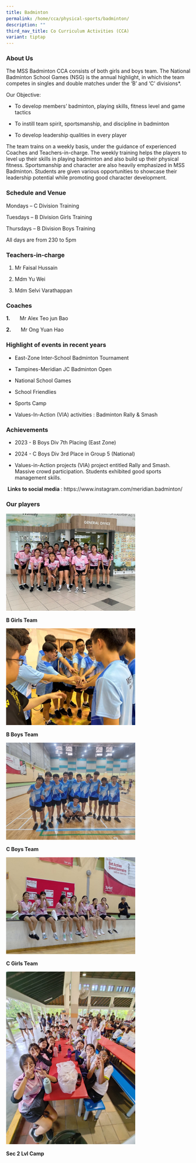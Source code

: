 ```yaml
---
title: Badminton
permalink: /home/cca/physical-sports/badminton/
description: ""
third_nav_title: Co Curriculum Activities (CCA)
variant: tiptap
---
```

<h3>About Us</h3>
<p>The MSS Badminton CCA consists of both girls and boys team. The National
Badminton School Games (NSG) is the annual highlight, in which the team
competes in singles and double matches under the ‘B’ and ‘C’ divisions*.</p>
<p>Our Objective:</p>
<ul data-tight="true" class="tight">
<li>
<p>To develop members’ badminton, playing skills, fitness level and game
tactics</p>
</li>
<li>
<p>To instill team spirit, sportsmanship, and discipline in badminton</p>
</li>
<li>
<p>To develop leadership qualities in every player</p>
</li>
</ul>
<p>The team trains on a weekly basis, under the guidance of experienced Coaches
and Teachers-in-charge. The weekly training helps the players to level
up their skills in playing badminton and also build up their physical fitness.
Sportsmanship and character are also heavily emphasized in MSS Badminton.
Students are given various opportunities to showcase their leadership potential
while promoting good character development.</p>
<h3>Schedule and Venue</h3>
<p>Mondays – C Division Training</p>
<p>Tuesdays – B Division Girls Training</p>
<p>Thursdays – B Division Boys Training</p>
<p>All days are from 230 to 5pm</p>
<h3>Teachers-in-charge</h3>
<ol data-tight="true" class="tight">
<li>
<p>Mr Faisal Hussain</p>
</li>
<li>
<p>Mdm Yu Wei</p>
</li>
<li>
<p>Mdm Selvi Varathappan</p>
<p></p>
</li>
</ol>
<h3>Coaches </h3>
<p><strong>1.&nbsp;&nbsp;&nbsp;&nbsp;&nbsp;&nbsp;&nbsp; </strong>Mr Alex
Teo jun Bao</p>
<p><strong>2.&nbsp;&nbsp;&nbsp;&nbsp;&nbsp;&nbsp;&nbsp; </strong>Mr Ong Yuan
Hao</p>
<p></p>
<h3>Highlight of events in recent years</h3>
<ul data-tight="true" class="tight">
<li>
<p>East-Zone Inter-School Badminton Tournament</p>
</li>
<li>
<p>Tampines-Meridian JC Badminton Open</p>
</li>
<li>
<p>National School Games</p>
</li>
<li>
<p>School Friendlies</p>
</li>
<li>
<p>Sports Camp</p>
</li>
<li>
<p>Values-In-Action (VIA) activities : Badminton Rally &amp; Smash</p>
<p></p>
</li>
</ul>
<h3>Achievements</h3>
<ul data-tight="true" class="tight">
<li>
<p>2023 - B Boys Div 7th Placing (East Zone)</p>
</li>
<li>
<p>2024 - C Boys Div 3rd Place in Group 5 (National)</p>
</li>
<li>
<p>Values-in-Action projects (VIA) project entitled Rally and Smash. Massive
crowd participation. Students exhibited good sports management skills.</p>
</li>
</ul>
<p>&nbsp;<strong>Links to social media </strong>: <a rel="noopener noreferrer nofollow" target="_blank">https://www.instagram.com/meridian.badminton/</a>
</p>
<h3>Our players</h3>
<p></p>
<div class="isomer-image-wrapper">
<img style="width: 70%;" height="auto" width="100%" alt="B girls" src="/images/CCA/Badminton 2024/B_girls.jpg">
</div>
<p><strong>B Girls Team</strong>
</p>
<p></p>
<div class="isomer-image-wrapper">
<img style="width: 70%;" height="auto" width="100%" alt="B boys Team" src="/images/CCA/Badminton 2024/B_boys.jpg">
</div>
<p><strong>B Boys Team</strong>
</p>
<p></p>
<div class="isomer-image-wrapper">
<img style="width: 70%;" height="auto" width="100%" alt="C boys team" src="/images/CCA/Badminton 2024/C_boys.jpg">
</div>
<p><strong>C Boys Team</strong>
</p>
<p></p>
<div class="isomer-image-wrapper">
<img style="width: 70%;" height="auto" width="100%" alt="C girls team" src="/images/CCA/Badminton 2024/C_girls.jpg">
</div>
<p><strong>C Girls Team</strong>
</p>
<p></p>
<div class="isomer-image-wrapper">
<img style="width: 70%;" height="auto" width="100%" alt="Sec 2 Level Camp" src="/images/CCA/Badminton 2024/Sec_2_lvl_cmp.jpg">
</div>
<p><strong>Sec 2 Lvl Camp</strong>
</p>
<p></p>
<p></p>
<p></p>